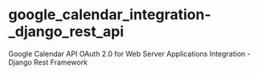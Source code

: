 # google_calendar_integration-_django_rest_api
Google Calendar API OAuth 2.0 for Web Server Applications Integration - Django Rest Framework
